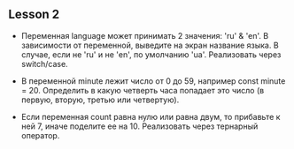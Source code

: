 ## Lesson 2

- Переменная language может принимать 2 значения: 'ru' & 'en'. В зависимости от переменной, выведите на экран название языка. В случае, если не 'ru' и не 'en', по умолчанию 'ua'. Реализовать через switch/case.

- В переменной minute лежит число от 0 до 59, например const minute = 20. Определить в какую четверть часа попадает это число (в первую, вторую, третью или четвертую).

- Если переменная count равна нулю или равна двум, то прибавьте к ней 7, иначе поделите ее на 10. Реализовать через тернарный оператор.
